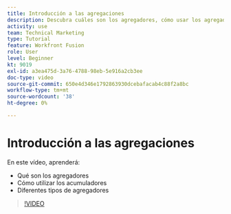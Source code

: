 ```yaml
---
title: Introducción a las agregaciones
description: Descubra cuáles son los agregadores, cómo usar los agregadores y los distintos tipos de agregadores en [!DNL Adobe Workfront Fusion].
activity: use
team: Technical Marketing
type: Tutorial
feature: Workfront Fusion
role: User
level: Beginner
kt: 9019
exl-id: a3ea475d-3a76-4788-98eb-5e916a2cb3ee
doc-type: video
source-git-commit: 650e4d346e1792863930dcebafacab4c88f2a8bc
workflow-type: tm+mt
source-wordcount: '38'
ht-degree: 0%

---
```


# Introducción a las agregaciones

En este vídeo, aprenderá:

* Qué son los agregadores
* Cómo utilizar los acumuladores
* Diferentes tipos de agregadores

>[!VIDEO](https://video.tv.adobe.com/v/335279/?quality=12&learn=on)
